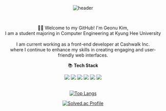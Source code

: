 <div align="center">

![header](https://capsule-render.vercel.app/api?type=Waving&color=auto&height=300&section=header&text=Geonu's%20Github&fontSize=90)

<br/>

🙋‍♂️ Welcome to my GitHub! I'm Geonu Kim, </br> I am a student majoring in Computer Engineering at Kyung Hee University </br> </br> I am current working as a front-end developer at Cashwalk Inc. </br> where I continue to enhance my skills in creating engaging and user-friendly web interfaces. 
</br>

📚 <b>Tech Stack</b>

<img src="https://img.shields.io/badge/JavaScript-F7DF1E?style=for-the-badge&logo=Javascript&logoColor=white">
<img src="https://img.shields.io/badge/TypeScript-3178C6?style=for-the-badge&logo=TypeScript&logoColor=white">
<img src="https://img.shields.io/badge/React-61DAFB?style=for-the-badge&logo=React&logoColor=white">
<img src="https://img.shields.io/badge/TailwindCSS-06B6D4?style=for-the-badge&logo=Tailwind-CSS&logoColor=white">
<img src="https://img.shields.io/badge/Redux-764ABC?style=for-the-badge&logo=Redux&logoColor=white">
<img src="https://img.shields.io/badge/Next.js-000000?style=for-the-badge&logo=Next.js&logoColor=white">

<br/>
<br/>


  [![Top Langs](https://github-readme-stats.vercel.app/api/top-langs/?username=caseBread&layout=compact)](https://github.com/anuraghazra/github-readme-stats)
  
  [![Solved.ac Profile](http://mazassumnida.wtf/api/v2/generate_badge?boj=kgu0515)](https://solved.ac/kgu0515/)
</div>

